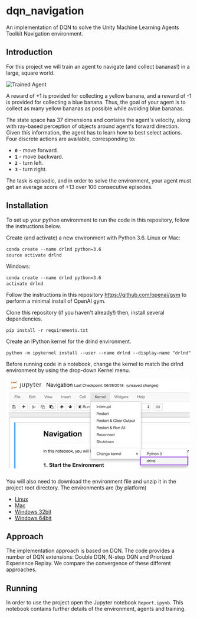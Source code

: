 


# dqn_navigation

An implementation of DQN to solve the Unity Machine Learning Agents Toolkit Navigation environment. 

## Introduction

For this project we will train an agent to navigate (and collect bananas!) in a large, square world.  

![Trained Agent](banana.gif)

A reward of +1 is provided for collecting a yellow banana, and a reward of -1 is provided for collecting a blue banana.  Thus, the goal of your agent is to collect as many yellow bananas as possible while avoiding blue bananas.  

The state space has 37 dimensions and contains the agent's velocity, along with ray-based perception of objects around agent's forward direction.  Given this information, the agent has to learn how to best select actions.  Four discrete actions are available, corresponding to:
- **`0`** - move forward.
- **`1`** - move backward.
- **`2`** - turn left.
- **`3`** - turn right.

The task is episodic, and in order to solve the environment, your agent must get an average score of +13 over 100 consecutive episodes.

## Installation

To set up your python environment to run the code in this repository, follow the instructions below.

Create (and activate) a new environment with Python 3.6.
Linux or Mac:

    conda create --name drlnd python=3.6
    source activate drlnd

Windows:

    conda create --name drlnd python=3.6 
    activate drlnd

Follow the instructions in this repository https://github.com/openai/gym to perform a minimal install of OpenAI gym.

Clone this repository  (if you haven't already!) then, install several dependencies.

    pip install -r requirements.txt

Create an IPython kernel for the drlnd environment.

    python -m ipykernel install --user --name drlnd --display-name "drlnd"

Before running code in a notebook, change the kernel to match the drlnd environment by using the drop-down Kernel menu.

![Jupyter Kernel](jupyter_kernel.png)

You will also need to download the environment file and unzip it in the project root directory. The environments are (by platform)

* [Linux](https://s3-us-west-1.amazonaws.com/udacity-drlnd/P1/Banana/Banana_Linux.zip)
* [Mac](https://s3-us-west-1.amazonaws.com/udacity-drlnd/P1/Banana/Banana.app.zip)
* [Windows 32bit](https://s3-us-west-1.amazonaws.com/udacity-drlnd/P1/Banana/Banana_Windows_x86.zip)
* [Windows 64bit](https://s3-us-west-1.amazonaws.com/udacity-drlnd/P1/Banana/Banana_Windows_x86_64.zip)


## Approach

The implementation approach is based on DQN. The code provides a number of DQN extensions: Double DQN, N-step DQN and Priorized Experience Replay. We compare the convergence of these different approaches.

## Running 

In order to use the project open the Jupyter notebook `Report.ipynb`. This notebook contains further details of the environment, agents and training.


